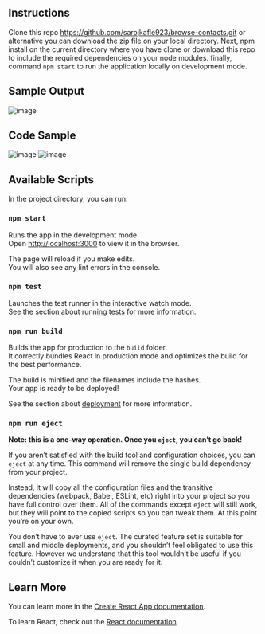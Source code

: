 ## Instructions
Clone this repo https://github.com/sarojkafle923/browse-contacts.git or alternative you can download the zip file on your local directory.
Next, npm install on the current directory where you have clone or download this repo to include the required dependencies on your node modules.
finally, command `npm start` to run the application locally on development mode.

## Sample Output
![image](https://user-images.githubusercontent.com/64567189/191263118-46407789-1945-44f6-92ba-154dff6ac2c9.png)
 
## Code Sample
![image](https://user-images.githubusercontent.com/64567189/191263344-31080053-1cb6-4727-a444-766e0c739c02.png)
![image](https://user-images.githubusercontent.com/64567189/191263429-afe509b7-deb8-4288-a217-30d415a3ea7a.png)

## Available Scripts

In the project directory, you can run:

### `npm start`

Runs the app in the development mode.\
Open [http://localhost:3000](http://localhost:3000) to view it in the browser.

The page will reload if you make edits.\
You will also see any lint errors in the console.

### `npm test`

Launches the test runner in the interactive watch mode.\
See the section about [running tests](https://facebook.github.io/create-react-app/docs/running-tests) for more information.

### `npm run build`

Builds the app for production to the `build` folder.\
It correctly bundles React in production mode and optimizes the build for the best performance.

The build is minified and the filenames include the hashes.\
Your app is ready to be deployed!

See the section about [deployment](https://facebook.github.io/create-react-app/docs/deployment) for more information.

### `npm run eject`

**Note: this is a one-way operation. Once you `eject`, you can’t go back!**

If you aren’t satisfied with the build tool and configuration choices, you can `eject` at any time. This command will remove the single build dependency from your project.

Instead, it will copy all the configuration files and the transitive dependencies (webpack, Babel, ESLint, etc) right into your project so you have full control over them. All of the commands except `eject` will still work, but they will point to the copied scripts so you can tweak them. At this point you’re on your own.

You don’t have to ever use `eject`. The curated feature set is suitable for small and middle deployments, and you shouldn’t feel obligated to use this feature. However we understand that this tool wouldn’t be useful if you couldn’t customize it when you are ready for it.

## Learn More

You can learn more in the [Create React App documentation](https://facebook.github.io/create-react-app/docs/getting-started).

To learn React, check out the [React documentation](https://reactjs.org/).

